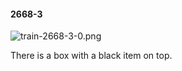 #### 2668-3
![train-2668-3-0.png](https://github.com/lil-lab/nlvr/raw/master/nlvr/train/images/73/train-2668-3-0.png "train-2668-3-0.png")

There is a box with a black item on top.